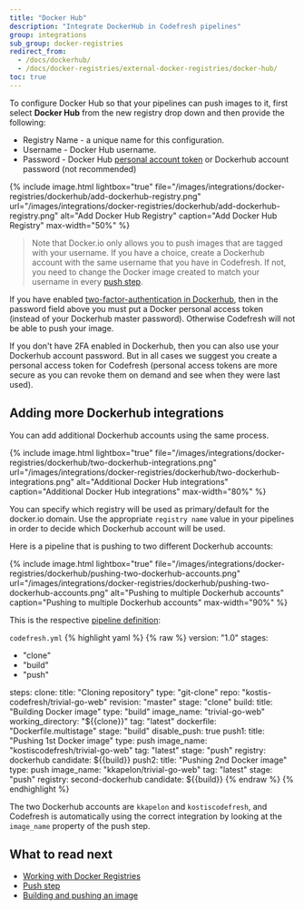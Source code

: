 ```yaml
---
title: "Docker Hub"
description: "Integrate DockerHub in Codefresh pipelines"
group: integrations
sub_group: docker-registries
redirect_from:
  - /docs/dockerhub/
  - /docs/docker-registries/external-docker-registries/docker-hub/
toc: true
---
```

To configure Docker Hub so that your pipelines can push images to it, first select **Docker Hub** from the new registry drop down and then provide the following:

* Registry Name - a unique name for this configuration.
* Username - Docker Hub username.
* Password - Docker Hub [personal account token](https://docs.docker.com/docker-hub/access-tokens/) or Dockerhub account password (not recommended)

{% include image.html 
	lightbox="true" 
	file="/images/integrations/docker-registries/dockerhub/add-dockerhub-registry.png" 
	url="/images/integrations/docker-registries/dockerhub/add-dockerhub-registry.png" 
	alt="Add Docker Hub Registry" 
	caption="Add Docker Hub Registry" 
	max-width="50%" 
%}


>Note that Docker.io only allows you to push images that are tagged with your username. If you have a choice, create
a Dockerhub account with the same username that you have in Codefresh. If not, you need to change the Docker image
created to match your username in every [push step]({{site.baseurl}}/docs/codefresh-yaml/steps/push/#examples).

If you have enabled [two-factor-authentication in Dockerhub](https://docs.docker.com/docker-hub/2fa/), then in the password field above you must put a Docker personal access token (instead of your Dockerhub master password). Otherwise Codefresh will not be able to push your image.

If you don't have 2FA enabled in Dockerhub, then you can also use your Dockerhub account password. But in all cases we suggest you create a personal access token for Codefresh (personal access tokens are more secure as you can revoke them on demand and see when they were last used).

## Adding more Dockerhub integrations

You can add additional Dockerhub accounts using the same process. 


{% include image.html 
	lightbox="true" 
	file="/images/integrations/docker-registries/dockerhub/two-dockerhub-integrations.png" 
	url="/images/integrations/docker-registries/dockerhub/two-dockerhub-integrations.png" 
	alt="Additional Docker Hub integrations" 
	caption="Additional Docker Hub integrations" 
	max-width="80%" 
%}


You can specify which registry will be used as primary/default for the docker.io domain.
Use the appropriate `registry name` value in your pipelines in order to decide which Dockerhub account will be used.

Here is a pipeline that is pushing to two different Dockerhub accounts:

{% include image.html 
	lightbox="true" 
	file="/images/integrations/docker-registries/dockerhub/pushing-two-dockerhub-accounts.png" 
	url="/images/integrations/docker-registries/dockerhub/pushing-two-dockerhub-accounts.png" 
	alt="Pushing to multiple Dockerhub accounts" 
	caption="Pushing to multiple Dockerhub accounts" 
	max-width="90%" 
%}

This is the respective [pipeline definition]({{site.baseurl}}/docs/codefresh-yaml/what-is-the-codefresh-yaml/):

`codefresh.yml`
{% highlight yaml %}
{% raw %}
version: "1.0"
stages:
  - "clone"
  - "build"
  - "push"

steps:
  clone:
    title: "Cloning repository"
    type: "git-clone"
    repo: "kostis-codefresh/trivial-go-web"
    revision: "master"
    stage: "clone"
  build:
    title: "Building Docker image"
    type: "build"
    image_name: "trivial-go-web"
    working_directory: "${{clone}}"
    tag: "latest"
    dockerfile: "Dockerfile.multistage"
    stage: "build"
    disable_push: true
  push1:
    title: "Pushing 1st Docker image"
    type: push
    image_name: "kostiscodefresh/trivial-go-web"
    tag: "latest"
    stage: "push" 
    registry: dockerhub
    candidate: ${{build}}
  push2:
     title: "Pushing 2nd Docker image"
     type: push
     image_name: "kkapelon/trivial-go-web"
     tag: "latest"
     stage: "push" 
     registry: second-dockerhub
     candidate: ${{build}}
{% endraw %}
{% endhighlight %}

The two Dockerhub accounts are `kkapelon` and `kostiscodefresh`, and Codefresh is automatically using the correct integration by looking at the `image_name` property of the push step.



## What to read next

* [Working with Docker Registries]({{site.baseurl}}/docs/ci-cd-guides/working-with-docker-registries/)
* [Push step]({{site.baseurl}}/docs/codefresh-yaml/steps/push/)
* [Building and pushing an image]({{site.baseurl}}/docs/yaml-examples/examples/build-and-push-an-image/)





